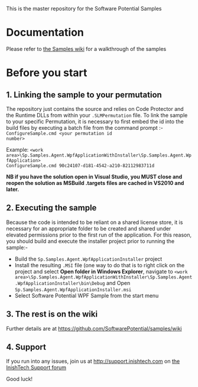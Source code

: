 This is the master repository for the Software Potential Samples

# Documentation 

Please refer to [the Samples wiki](https://github.com/SoftwarePotential/samples/wiki) for a walkthrough of the samples

# Before you start

## 1. Linking the sample to your permutation

The repository just contains the source and relies on Code Protector and the Runtime DLLs from within your `.SLMPermutation` file. To link the sample to your specific Permutation, it is necessary to first embed the id into the build files by executing a batch file from the command prompt :- <code>ConfigureSample.cmd &lt;your permutation id number></code>

Example:
    <code>&lt;work area>\Sp.Samples.Agent.WpfApplicationWithInstaller\Sp.Samples.Agent.WpfApplication> ConfigureSample.cmd 90c24107-d181-4542-a210-82112983711d</code>

**NB if you have the solution open in Visual Studio, you MUST close and reopen the solution as MSBuild .targets files are cached in VS2010 and later.**


## 2. Executing the sample

Because the code is intended to be reliant on a shared license store, it is necessary for an appropriate folder to be created and shared under elevated permissions prior to the first run of the application. For this reason, you should build and execute the installer project prior to running the sample:-

* Build the `Sp.Samples.Agent.WpfApplicationInstaller` project
* Install the resulting `.MSI` file (one way to do that is to right click on the project and select **Open folder in Windows Explorer**, navigate to `<work area>\Sp.Samples.Agent.WpfApplicationWithInstaller\Sp.Samples.Agent.WpfApplicationInstaller\bin\Debug` and Open `Sp.Samples.Agent.WpfApplicationInstaller.msi`
* Select Software Potential WPF Sample from the start menu

## 3. The rest is on the wiki

Further details are at https://github.com/SoftwarePotential/samples/wiki 

## 4. Support

If you run into any issues, join us at http://support.inishtech.com on [the InishTech Support forum](http://www.inishtech.com/Support/Forum.aspx)

Good luck!